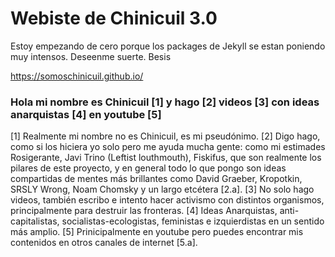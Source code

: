 # Webiste de Chinicuil 3.0
Estoy empezando de cero porque los packages de Jekyll se estan poniendo muy intensos. Deseenme suerte. Besis

https://somoschinicuil.github.io/

### Hola mi nombre es Chinicuil [1] y hago [2] videos [3] con ideas anarquistas [4] en youtube [5]

[1] Realmente mi nombre no es Chinicuil, es mi pseudónimo.
[2] Digo hago, como si los hiciera yo solo pero me ayuda mucha gente: como mi estimades Rosigerante, Javi Trino (Leftist louthmouth), Fiskifus, que son realmente los pilares de este proyecto, y en general todo lo que pongo son ideas compartidas de mentes más brillantes como David Graeber, Kropotkin, SRSLY Wrong, Noam Chomsky y un largo etcétera [2.a].
[3] No solo hago videos, también escribo e intento hacer activismo con distintos organismos, principalmente para destruir las fronteras.
[4] Ideas Anarquistas, anti-capitalistas, socialistas-ecologistas, feministas e izquierdistas en un sentido más amplio.
[5] Prinicipalmente en youtube pero puedes encontrar mis contenidos en otros canales de internet [5.a]. 